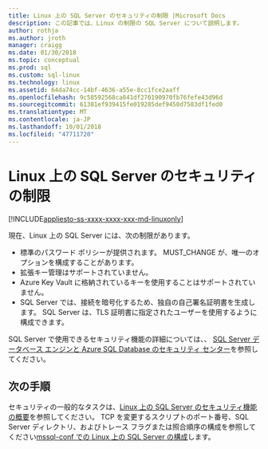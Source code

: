 ```yaml
---
title: Linux 上の SQL Server のセキュリティの制限 |Microsoft Docs
description: この記事では、Linux の制限の SQL Server について説明します。
author: rothja
ms.author: jroth
manager: craigg
ms.date: 01/30/2018
ms.topic: conceptual
ms.prod: sql
ms.custom: sql-linux
ms.technology: linux
ms.assetid: 64da74cc-14bf-4636-a55e-8cc1fce2aaff
ms.openlocfilehash: 9c58592568ca841df270190970fb76fefe43d96d
ms.sourcegitcommit: 61381ef939415fe019285def9450d7583df1fed0
ms.translationtype: MT
ms.contentlocale: ja-JP
ms.lasthandoff: 10/01/2018
ms.locfileid: "47711720"
---
```

# <a name="security-limitations-for-sql-server-on-linux"></a>Linux 上の SQL Server のセキュリティの制限

[!INCLUDE[appliesto-ss-xxxx-xxxx-xxx-md-linuxonly](../includes/appliesto-ss-xxxx-xxxx-xxx-md-linuxonly.md)]

現在、Linux 上の SQL Server には、次の制限があります。

* 標準のパスワード ポリシーが提供されます。 MUST_CHANGE が、唯一のオプションを構成することがあります。  
* 拡張キー管理はサポートされていません。 
* Azure Key Vault に格納されているキーを使用することはサポートされていません。
* SQL Server では、接続を暗号化するため、独自の自己署名証明書を生成します。 SQL Server は、TLS 証明書に指定されたユーザーを使用するように構成できます。 

SQL Server で使用できるセキュリティ機能の詳細については、、 [SQL Server データベース エンジンと Azure SQL Database のセキュリティ センター](../relational-databases/security/security-center-for-sql-server-database-engine-and-azure-sql-database.md)を参照してください。

## <a name="next-steps"></a>次の手順

セキュリティの一般的なタスクは、[Linux 上の SQL Server のセキュリティ機能の概要](sql-server-linux-security-get-started.md)を参照してください。 TCP を変更するスクリプトのポート番号、SQL Server ディレクトリ、およびトレース フラグまたは照合順序の構成を参照してください[mssql-conf での Linux 上の SQL Server の構成](sql-server-linux-configure-mssql-conf.md)します。
